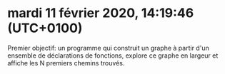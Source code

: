 mardi 11 février 2020, 14:19:46 (UTC+0100)
==========================================

Premier objectif: un programme qui construit un graphe à partir d'un ensemble de déclarations de fonctions, explore ce graphe en largeur et affiche les N premiers chemins trouvés.


